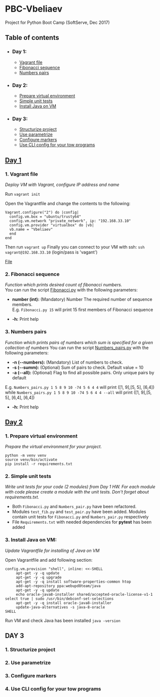 # PBC-Vbeliaev #  

Project for Python Boot Camp (SoftServe, Dec 2017)

## Table of contents ##
* ### **Day 1:**  ###
  * [Vagrant file](#1-vagrant-file)
  * [Fibonacci sequence](#2-fibonacci-sequence)
  * [Numbers pairs](#3-numbers-pairs)
* ### **Day 2:** ###
  * [Prepare virtual environment](#1-prepare-virtual-environment)
  * [Simple unit tests](#2-simple-unit-tests)
  * [Install Java on VM](#3-install-java-on-vm)
* ### **Day 3:** ###
  * [Structurize project](#1-structurize-project)
  * [Use parametrize](#2-use-parametrize)
  * [Configure markers](#3-configure-markers)
  * [Use CLI config for your tow programs](#4-use-cli-config-for-you-tow-programs)
   

## [Day 1](https://github.com/krizzis/PBC-Vbeliaev/tree/master/Day1) ##
  
### **1. Vagrant file** ###

*Deploy VM with Vagrant, configure IP address and name*

Run `vagrant init`

Open the Vagrantfile and change the contents to the following:

```
Vagrant.configure("2") do |config|
  config.vm.box = "ubuntu/trusty64"
  config.vm.network "private_network", ip: "192.168.33.10"
  config.vm.provider "virtualbox" do |vb|
  vb.name = "Vbeliaev"
  end
end
```

Then run `vagrant up`
Finally you can connect to your VM with ssh: `ssh vagrant@192.168.33.10` (login/pass is 'vagant')


[File](https://github.com/krizzis/PBC-Vbeliaev/blob/master/Day1/Vagrantfile)


### **2. Fibonacci sequence** ###
*Function which prints desired count of fibonacci numbers.*  
You can run the script [Fibonacci.py](https://github.com/krizzis/PBC-Vbeliaev/blob/master/Day1/Fibonacci.py) with the following parameters:  

* **number (int):** (Mandatory) Number The required number of sequence members.  
E.g. `Fibonacci.py 15` will print 15 first members of Fibonacci sequence


* **-h:** Print help


### **3. Numbers pairs** ###
*Function which prints pairs of numbers which sum is specified for a given collection of numbers*
You can run the script [Numbers_pairs.py](https://github.com/krizzis/PBC-Vbeliaev/blob/master/Day1/Numbers_pairs.py) with the following parameters:

* **-n (--numbers):** (Mandatory) List of numbers to check.  
* **-s (--summ):** (Optional) Sum of pairs to check. Default value = 10
* **-a (--all):** (Optional) Flag to find all possible pairs. Only unique pairs by default

E.g. `Numbers_pairs.py 1 5 8 9 10 -74 5 6 4 4` will print (\[1, 9],\[5, 5], \[6,4])  
while `Numbers_pairs.py 1 5 8 9 10 -74 5 6 4 4 --all` will print (\[1, 9],\[5, 5], \[6,4], \[6,4])

* **-h:** Print help

## [Day 2](https://github.com/krizzis/PBC-Vbeliaev/tree/master/Day2) ## 

### **1. Prepare virtual environment** ###
*Prepare the virtual environment for your project.*

```
python -m venv venv
source venv/bin/activate
pip install -r requirements.txt
```

### **2. Simple unit tests** ###
*Write unit tests for your code (2 modules) from Day 1 HW. For each module with code please create a module with the unit tests. Don't forget about requirements.txt.*

- Both `Fibonacci.py` and `Numbers_pair.py` have been refactored.
- Modules `test_fib.py` and `test_pair.py` have been added. Modules contain unit tests for `Fibonacci.py` and `Numbers_pair.py` respectively
- File `Requirements.txt` with needed dependencies for **pytest** has been added  

### **3. Install Java on VM:** ###
*Update Vagrantfile for installing of Java on VM*  

Open Vagrantfile and add following section:
```
config.vm.provision "shell", inline: <<-SHELL
     apt-get -y -q update
     apt-get -y -q upgrade
     apt-get -y -q install software-properties-common htop
     add-apt-repository ppa:webupd8team/java
     apt-get -y -q update
     echo oracle-java8-installer shared/accepted-oracle-license-v1-1 select true | sudo /usr/bin/debconf-set-selections
     apt-get -y -q install oracle-java8-installer
     update-java-alternatives -s java-8-oracle
SHELL
```

Run VM and check Java has been installed `java -version`  

## DAY 3 ##

### **1. Structurize project** ###

### **2. Use parametrize** ###

### **3. Configure markers** ###

### **4. Use CLI config for your tow programs** ###


